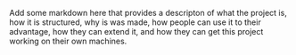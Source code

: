Add some markdown here that provides a descripton of what the project is, how it is structured, why is was made, how people can use it to their advantage, how they can extend it, and how they can get this project working on their own machines.